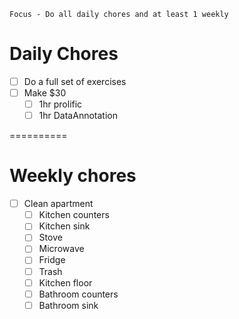 	Focus - Do all daily chores and at least 1 weekly

# Daily Chores
- [ ] Do a full set of exercises 
- [ ] Make $30
	- [ ] 1hr prolific
	- [ ] 1hr DataAnnotation

==========

# Weekly chores
- [ ] Clean apartment
	- [ ] Kitchen counters
	- [ ] Kitchen sink
	- [ ] Stove
	- [ ] Microwave
	- [ ] Fridge
	- [ ] Trash
	- [ ] Kitchen floor
	- [ ] Bathroom counters
	- [ ] Bathroom sink
